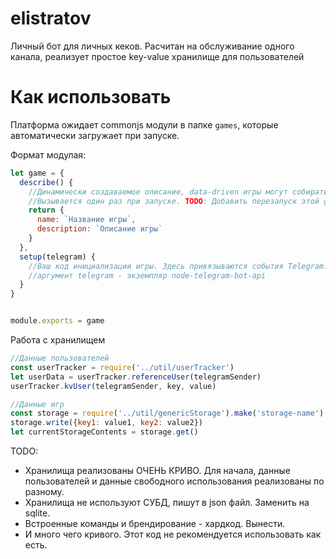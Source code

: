 # elistratov
Личный бот для личных кеков. Расчитан на обслуживание одного канала, реализует простое key-value хранилище для пользователей

# Как использовать

Платформа ожидает commonjs модули в папке `games`, которые автоматически загружает при запуске.

Формат модулая: 

```js
let game = {
  describe() {
    //Динамически создаваемое описание, data-driven игры могут собирать здесь доступные себе данные и выводить их в команду "Андрей, расскажи о себе".
    //Вызывается один раз при запуске. TODO: Добавить перезапуск этой функции при каждом вызове "о себе"?
    return { 
      name: `Название игры`,
      description: `Описание игры` 
    }
  },
  setup(telegram) {
    //Ваш код инициализации игры. Здесь привязываются события Telegram.
    //аргумент telegram - экземпляр node-telegram-bot-api
  }
}


module.exports = game

```


Работа с хранилищем

```js
//Данные пользователей
const userTracker = require('../util/userTracker')
let userData = userTracker.referenceUser(telegramSender)
userTracker.kvUser(telegramSender, key, value)

//Данные игр
const storage = require('../util/genericStorage').make('storage-name')
storage.write({key1: value1, key2: value2})
let currentStorageContents = storage.get()

```

TODO:
- Хранилища реализованы ОЧЕНЬ КРИВО. Для начала, данные пользователей и данные свободного использования реализованы по разному.
- Хранилища не используют СУБД, пишут в json файл. Заменить на sqlite.
- Встроенные команды и брендирование - хардкод. Вынести.
- И много чего кривого. Этот код не рекомендуется использовать как есть.
